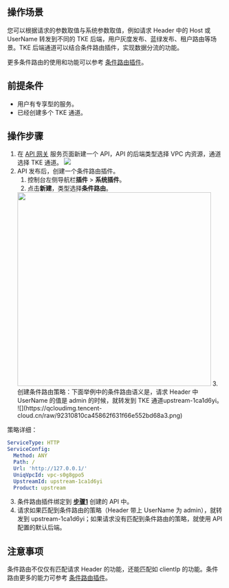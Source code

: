 ## 操作场景

您可以根据请求的参数取值与系统参数取值，例如请求 Header 中的 Host 或 UserName 转发到不同的 TKE 后端，用户灰度发布、蓝绿发布、租户路由等场景。TKE 后端通道可以结合条件路由插件，实现数据分流的功能。

更多条件路由的使用和功能可以参考 [条件路由插件](https://cloud.tencent.com/document/product/628/62922)。

## 前提条件

- 用户有专享型的服务。
- 已经创建多个 TKE 通道。

## 操作步骤

1. 在 [API 网关](https://console.cloud.tencent.com/apigateway/service) 服务页面新建一个 API，API 的后端类型选择 VPC 内资源，通道选择 TKE 通道。[](id:step1)
   ![](https://qcloudimg.tencent-cloud.cn/raw/f35af2e585b2542a647dadcdef158a46.png)        
2. API 发布后，创建一个条件路由插件。
   1. 控制台左侧导航栏**插件** > **系统插件**。
   2. 点击**新建**，类型选择**条件路由**。
   <img src="https://qcloudimg.tencent-cloud.cn/raw/2291584bab61ecc63b2e1dec59879783.png" width="450px">                         
   3. 创建条件路由策略：下面举例中的条件路由语义是，请求 Header 中 UserName 的值是 admin 的时候，就转发到 TKE 通道upstream-1ca1d6yi。
      ![](https://qcloudimg.tencent-cloud.cn/raw/92310810ca45862f631f66e552bd68a3.png)        
策略详细：
```yaml
ServiceType: HTTP
ServiceConfig:
  Method: ANY
  Path: /
  Url: 'http://127.0.0.1/'
  UniqVpcId: vpc-s0g8gpo5
  UpstreamId: upstream-1ca1d6yi
  Product: upstream
```
3. 条件路由插件绑定到 **[步骤1](#step1)** 创建的 API 中。
4. 请求如果匹配到条件路由的策略（Header 带上 UserName 为 admin），就转发到 upstream-1ca1d6yi；如果请求没有匹配到条件路由的策略，就使用 API 配置的默认后端。

## 注意事项

条件路由不仅仅有匹配请求 Header 的功能，还能匹配如 clientIp 的功能。条件路由更多的能力可参考 [条件路由插件](https://cloud.tencent.com/document/product/628/62922)。
